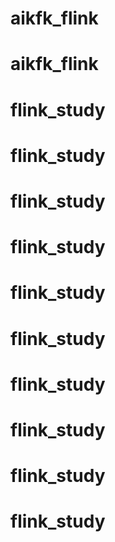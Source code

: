 # aikfk_flink
# aikfk_flink
# flink_study
# flink_study
# flink_study
# flink_study
# flink_study
# flink_study
# flink_study
# flink_study
# flink_study
# flink_study
